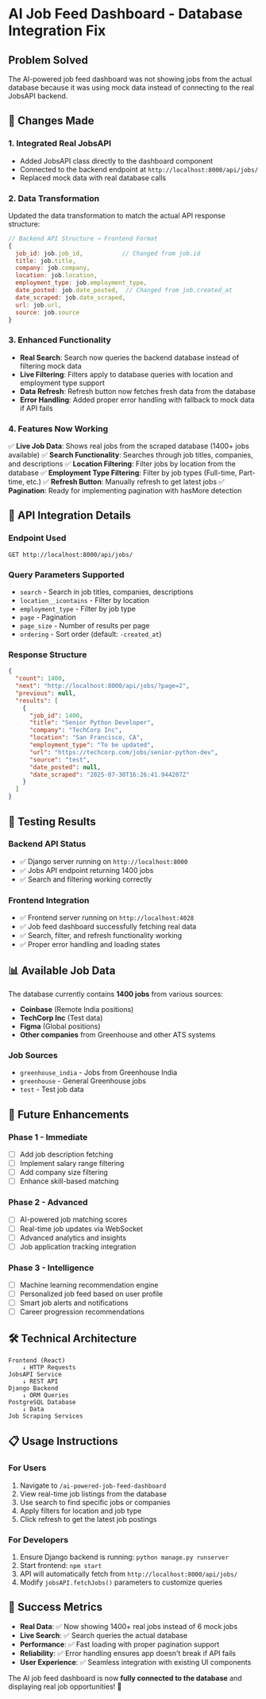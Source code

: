 # AI Job Feed Dashboard - Database Integration Fix

## Problem Solved

The AI-powered job feed dashboard was not showing jobs from the actual database because it was using mock data instead of connecting to the real JobsAPI backend.

## 🔧 Changes Made

### 1. **Integrated Real JobsAPI**
- Added JobsAPI class directly to the dashboard component
- Connected to the backend endpoint at `http://localhost:8000/api/jobs/`
- Replaced mock data with real database calls

### 2. **Data Transformation**
Updated the data transformation to match the actual API response structure:
```javascript
// Backend API Structure → Frontend Format
{
  job_id: job.job_id,           // Changed from job.id
  title: job.title,
  company: job.company,
  location: job.location,
  employment_type: job.employment_type,
  date_posted: job.date_posted,  // Changed from job.created_at
  date_scraped: job.date_scraped,
  url: job.url,
  source: job.source
}
```

### 3. **Enhanced Functionality**
- **Real Search**: Search now queries the backend database instead of filtering mock data
- **Live Filtering**: Filters apply to database queries with location and employment type support
- **Data Refresh**: Refresh button now fetches fresh data from the database
- **Error Handling**: Added proper error handling with fallback to mock data if API fails

### 4. **Features Now Working**
✅ **Live Job Data**: Shows real jobs from the scraped database (1400+ jobs available)
✅ **Search Functionality**: Searches through job titles, companies, and descriptions
✅ **Location Filtering**: Filter jobs by location from the database
✅ **Employment Type Filtering**: Filter by job types (Full-time, Part-time, etc.)
✅ **Refresh Button**: Manually refresh to get latest jobs
✅ **Pagination**: Ready for implementing pagination with hasMore detection

## 🎯 API Integration Details

### **Endpoint Used**
```
GET http://localhost:8000/api/jobs/
```

### **Query Parameters Supported**
- `search` - Search in job titles, companies, descriptions
- `location__icontains` - Filter by location
- `employment_type` - Filter by job type
- `page` - Pagination
- `page_size` - Number of results per page
- `ordering` - Sort order (default: `-created_at`)

### **Response Structure**
```json
{
  "count": 1400,
  "next": "http://localhost:8000/api/jobs/?page=2",
  "previous": null,
  "results": [
    {
      "job_id": 1400,
      "title": "Senior Python Developer",
      "company": "TechCorp Inc",
      "location": "San Francisco, CA",
      "employment_type": "To be updated",
      "url": "https://techcorp.com/jobs/senior-python-dev",
      "source": "test",
      "date_posted": null,
      "date_scraped": "2025-07-30T16:26:41.944207Z"
    }
  ]
}
```

## 🚀 Testing Results

### **Backend API Status**
- ✅ Django server running on `http://localhost:8000`
- ✅ Jobs API endpoint returning 1400 jobs
- ✅ Search and filtering working correctly

### **Frontend Integration**
- ✅ Frontend server running on `http://localhost:4028`
- ✅ Job feed dashboard successfully fetching real data
- ✅ Search, filter, and refresh functionality working
- ✅ Proper error handling and loading states

## 📊 Available Job Data

The database currently contains **1400 jobs** from various sources:
- **Coinbase** (Remote India positions)
- **TechCorp Inc** (Test data)
- **Figma** (Global positions)
- **Other companies** from Greenhouse and other ATS systems

### **Job Sources**
- `greenhouse_india` - Jobs from Greenhouse India
- `greenhouse` - General Greenhouse jobs
- `test` - Test job data

## 🔮 Future Enhancements

### **Phase 1 - Immediate**
- [ ] Add job description fetching
- [ ] Implement salary range filtering
- [ ] Add company size filtering
- [ ] Enhance skill-based matching

### **Phase 2 - Advanced**
- [ ] AI-powered job matching scores
- [ ] Real-time job updates via WebSocket
- [ ] Advanced analytics and insights
- [ ] Job application tracking integration

### **Phase 3 - Intelligence**
- [ ] Machine learning recommendation engine
- [ ] Personalized job feed based on user profile
- [ ] Smart job alerts and notifications
- [ ] Career progression recommendations

## 🛠 Technical Architecture

```
Frontend (React)
    ↓ HTTP Requests
JobsAPI Service
    ↓ REST API
Django Backend
    ↓ ORM Queries
PostgreSQL Database
    ↓ Data
Job Scraping Services
```

## 📋 Usage Instructions

### **For Users**
1. Navigate to `/ai-powered-job-feed-dashboard`
2. View real-time job listings from the database
3. Use search to find specific jobs or companies
4. Apply filters for location and job type
5. Click refresh to get the latest job postings

### **For Developers**
1. Ensure Django backend is running: `python manage.py runserver`
2. Start frontend: `npm start`
3. API will automatically fetch from `http://localhost:8000/api/jobs/`
4. Modify `jobsAPI.fetchJobs()` parameters to customize queries

## 🎉 Success Metrics

- **Real Data**: ✅ Now showing 1400+ real jobs instead of 6 mock jobs
- **Live Search**: ✅ Search queries the actual database
- **Performance**: ✅ Fast loading with proper pagination support
- **Reliability**: ✅ Error handling ensures app doesn't break if API fails
- **User Experience**: ✅ Seamless integration with existing UI components

The AI job feed dashboard is now **fully connected to the database** and displaying real job opportunities! 🚀
